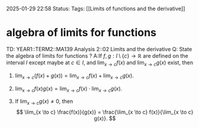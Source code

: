 2025-01-29 22:58
Status: 
Tags: [[Limits of functions and the derivative]]
# algebra of limits for functions

TD: YEAR1::TERM2::MA139 Analysis 2::02 Limits and the derivative
Q: State the algebra of limits for functions
?
A:If $f, g: I \setminus \{c\} \to \mathbb{R}$ are defined on the interval $I$ except maybe at $c \in I$, and $\lim_{x \to c} f(x)$ and $\lim_{x \to c} g(x)$ exist, then
<!--ID: 1738192569065-->


1. $\lim_{x \to c} (f(x) + g(x)) = \lim_{x \to c} f(x) + \lim_{x \to c} g(x)$.

2. $\lim_{x \to c} f(x)g(x) = \lim_{x \to c} f(x) \cdot \lim_{x \to c} g(x)$.

3. If $\lim_{x \to c} g(x) \neq 0$, then
$$
\lim_{x \to c} \frac{f(x)}{g(x)} = \frac{\lim_{x \to c} f(x)}{\lim_{x \to c} g(x)}.
$$ 